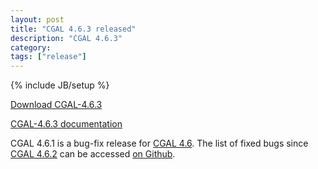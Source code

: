 ```yaml
---
layout: post
title: "CGAL 4.6.3 released"
description: "CGAL 4.6.3"
category: 
tags: ["release"]
---
```

{% include JB/setup %}

<i class="bi bi-arrow-down-circle"></i>
<a href="https://github.com/CGAL/cgal/releases/tag/releases%2FCGAL-4.6.3">Download CGAL-4.6.3</a>

<i class="bi bi-book"></i>
<a href="https://doc.cgal.org/4.6.3/Manual/index.html">CGAL-4.6.3 documentation</a>

<p>CGAL 4.6.1 is a bug-fix release for <a href="../../../../2015/04/19/cgal-46">CGAL 4.6</a>.
The list of fixed bugs since <a href="../../../../2015/08/20/cgal-462">CGAL 4.6.2</a>
can be accessed <a href="https://github.com/CGAL/cgal/issues?q=milestone%3A4.6.3">on Github</a>.</p>
